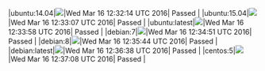 |ubuntu:14.04|![](https://cdn.rawgit.com/Neilpang/letest/master/status/ubuntu-14.04.svg)|Wed Mar 16 12:32:14 UTC 2016| Passed |
|ubuntu:15.04|![](https://cdn.rawgit.com/Neilpang/letest/master/status/ubuntu-15.04.svg)|Wed Mar 16 12:33:07 UTC 2016| Passed |
|ubuntu:latest|![](https://cdn.rawgit.com/Neilpang/letest/master/status/ubuntu-latest.svg)|Wed Mar 16 12:33:58 UTC 2016| Passed |
|debian:7|![](https://cdn.rawgit.com/Neilpang/letest/master/status/debian-7.svg)|Wed Mar 16 12:34:51 UTC 2016| Passed |
|debian:8|![](https://cdn.rawgit.com/Neilpang/letest/master/status/debian-8.svg)|Wed Mar 16 12:35:44 UTC 2016| Passed |
|debian:latest|![](https://cdn.rawgit.com/Neilpang/letest/master/status/debian-latest.svg)|Wed Mar 16 12:36:38 UTC 2016| Passed |
|centos:5|![](https://cdn.rawgit.com/Neilpang/letest/master/status/centos-5.svg)|Wed Mar 16 12:37:08 UTC 2016| Passed |
